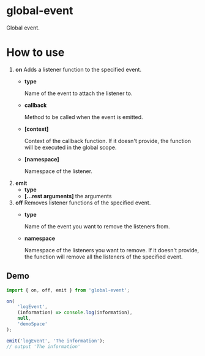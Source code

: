 # global-event
Global event.

# How to use

1. __on__
   Adds a listener function to the specified event.
   + __type__ 
   
     Name of the event to attach the listener to.
   + __callback__ 
   
     Method to be called when the event is emitted.
   + __[context]__ 
   
     Context of the callback function.
     If it doesn't provide, the function will be executed in the global scope.
   + __[namespace]__
   
     Namespace of the listener.
2. __emit__
   + __type__
   + __[...rest arguments]__
     the arguments
3. __off__
   Removes listener functions of the specified event.
   + __type__ 
   
     Name of the event you want to remove the listeners from.
   + __namespace__ 
   
     Namespace of the listeners you want to remove. 
     If it doesn't provide, the function will remove all the listeners of the specified event.


## Demo

```javascript
import { on, off, emit } from 'global-event';

on(
    'logEvent', 
    (information) => console.log(information), 
    null, 
    'demoSpace'
);

emit('logEvent', 'The information');
// output 'The information'
```

